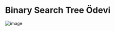 # Binary Search Tree Ödevi
![image](https://user-images.githubusercontent.com/103844644/163712782-83661a62-05fe-42ad-9caf-7b0214f9194a.png)
